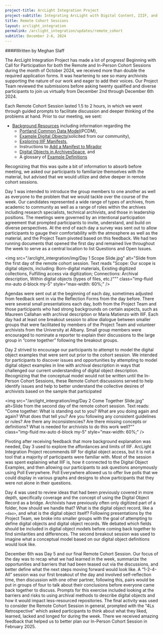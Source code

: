 ```yaml
---
project-title: ArcLight Integration Project
project-subtitle: Integrating ArcLight with Digital Content, IIIF, and ArchivesSpace
title: Remote Cohort Sessions
layout: arclight_integration
permalink: /arclight_integration/updates/remote_cohort
subtitle: December 2-6, 2024
---
```

####Written by Meghan Slaff

The ArcLight Integration Project has made a lot of progress! Beginning with Call for Participation for both the Remote and In-Person Cohort Sessions during the month of October 2024, we received more than double the required application forms. It was heartening to see so many archivists supporting the nature of our work and eager to add their voices. Our Project Team reviewed the submissions before asking twenty qualified and diverse participants to join us virtually from December 2nd through December 6th 2024.

Each Remote Cohort Session lasted 1.5 to 2 hours, in which we went through guided prompts to facilitate discussion and deeper thinking of the problems at hand. Prior to our meeting, we sent: 

* [Background Resources](https://docs.google.com/document/d/1UNkvaR7ymKzOyZ0RxSf9ZRQ-YDxLF9dl01BkLni1Isk/edit?usp=sharing) including information regarding the
	* [Portland Common Data Model](https://docs.google.com/document/d/1UNkvaR7ymKzOyZ0RxSf9ZRQ-YDxLF9dl01BkLni1Isk/edit?usp=sharing)(PCDM), 
	* [Example Digital Objects](https://docs.google.com/presentation/d/123aNtOp30rx8RUcnoWftfqRn-TAt8kibftfVp45Wjy4/edit?pli=1&slide=id.g3164a2e0163_1_7#slide=id.g3164a2e0163_1_7)(solicited from our community), 
	* [Exploring IIIF Manifests](https://docs.google.com/document/d/1QzhGOlEuJs0coWnFvaBJgYUCKDHAyEum40TwnGnrz24/edit), 
	* Instructions to [Add a Manifest to Mirador](https://docs.google.com/document/d/1CjeKwELrbVlzouoQnSA63mpzUXQgZVWLVgwbXYUQ26M/edit?usp=sharing)
	* [Digital Objects in ArchivesSpace](https://docs.google.com/document/d/1Og7x_FcSTlYWs14CZLwqlZoXv10GYVPoXohixb2cct0/edit?usp=sharing), and 
	* A glossary of [Example Definitions](https://docs.google.com/document/d/1Tm9GQhX_ffR-4Qt17_nSr8X5myvEzE0QTXTdkkaFDy4/edit?usp=sharing)

Recognizing that this was quite a bit of information to absorb before meeting, we asked our participants to familiarize themselves with the material, but advised that we would utilize and delve deeper in remote cohort sessions. 

Day 1 was intended to introduce the group members to one another as well as everyone to the problem that we would tackle over the course of the week. Our candidates represented a wide range of types of archives, from academic to community as well as a range of roles within the archives including research specialists, technical archivists, and those in leadership positions. The meetings were governed by an intentional participation agreement that prompted participants to invite, understand, and build on diverse perspectives. At the end of each day a survey was sent out to allow participants to gauge their comfortability with the atmosphere as well as the material, and the Project Team pivoted based on this feedback. We had two running documents that opened the first day and remained live throughout the week to serve as a central location to list Questions and Open Issues. 
	
<img src="/arclight_intergration/img/Day 1 Scope Slide.jpg" alt="Slide from the first day of the remote cohort session. Text reads &quot;Scope: Our scope is digital objects, including: Born-digital materials, Existing digitized collections, Fulfilling access via digitization; Connections: Archival description, Within digital objects (types of files, etc.)&quot;"" class="img-fluid mx-auto d-block my-5"
     style="max-width: 60%;" />

Agendas were sent out at the beginning of each day, sometimes adjusted from feedback sent in via the Reflection Forms from the day before. There were several small presentations each day, both from the Project Team and those participants who had strong backgrounds on certain aspects, such as Maureen Callahan with archival description or Maria Matienzo with IIIF. Each day had at least one breakout session to allow dialogue between smaller groups that were facilitated by members of the Project Team and volunteer archivists from the University at Albany. Small group members were encouraged to nominate a reporter to explain their discussions to the large group in “come together” following the breakout groups.
	
Day 2 strived to encourage our participants to attempt to model the digital object examples that were sent out prior to the cohort session. We intended for participants to discover issues and opportunities by attempting to model digital object examples in line with archival description in ways that challenged our current understanding of digital object description. Recognizing that the conceptual model would not be written until the In-Person Cohort Sessions, these Remote Cohort discussions served to help identify issues and help to better understand the collective desires of archivists based on the sample that participated
	
<img src="/arclight_intergration/img/Day 2 Come Together Slide.jpg" alt=Slide from the second day of the remote cohort session. Text reads: &quot;Come together: What is standing out to you? What are you doing again and again? What does that tell you? Are you following any consistent guidelines or rules? Are there any inconsistencies? Are there missing concepts or definitions? What is needed for archivists to do this work well?&quot;" class="img-fluid mx-auto d-block my-5"
     style="max-width: 60%;" />

Pivoting after receiving feedback that more background explanation was needed, Day 3 used to explore the affordances and limits of IIIF. ArcLight Integration Project recommends IIIF for digital object access, but it is not a tool that a majority of participants were familiar with. Most of the session was spent explaining what IIIF is, how it connected to the Digital Object Examples, and then allowing our participants to ask questions anonymously using Poll Everywhere. Poll Everywhere allowed us to offer live polls that we could display in various graphs and designs to show participants that they were not alone in their questions.
	
Day 4 was used to review ideas that had been previously covered in more depth, specifically coverage and the concept of using the Digital Object Record as a bridge. Archivists have previously often only digitized part of a folder, how should we handle that? What is the digital object record, like a `<dao>`, and what is the digital object itself? Following presentations by the Project Team, we broke into smaller groups with the goal of attempting to define digital objects and digital object records. We debated which fields should be included in digital object models before coming back together to find similarities and differences. The second breakout session was used to imagine what a conceptual model based on our digital object definitions would look like.
	
December 6th was Day 5 and our final Remote Cohort Session. Our focus of the day was to recap what we had learned in the week, summarize the opportunities and barriers that had been teased out via the discussions, and better define what the next steps moving forward would look like. A “1-2-4-All” session was our first breakout of the day and involved self-reflection time, then discussion with one other partner, following this, pairs would be put in groups of four to talk about their conclusions before everyone came back together to discuss. Prompts for this exercise included looking at the barriers and risks to using archival methods to describe digital objects and how it would impact less-resourced repositories. The final activity was used to consider the Remote Cohort Session in general, prompted with the “4Ls Retrospective” which asked participants to think about what they liked, learned, lacked and longed for during the week. There we received amazing feedback that helped us to better plan our In-Person Cohort Session in February 2025.
	